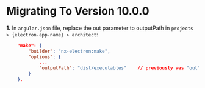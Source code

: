 # Migrating To Version 10.0.0

**1.** In `angular.json` file, replace the out parameter to outputPath in `projects > {electron-app-name} > architect`:
```json
    "make": {
        "builder": "nx-electron:make",
        "options": {
            ...
            "outputPath": "dist/executables"    // previously was "out"
        }
    },
```
